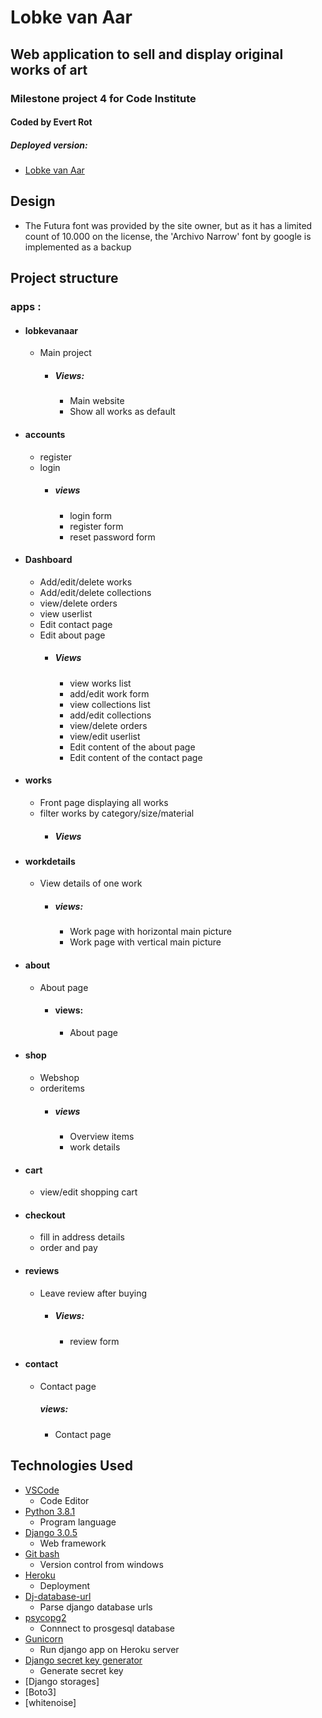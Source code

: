 # Lobke van Aar
## Web application to sell and display original works of art
### Milestone project 4 for Code Institute
#### Coded by Evert Rot

##### Deployed version:
- [Lobke van Aar](https://lobkevanaar.herokuapp.com/)

## Design
- The Futura font was provided by the site owner, but as it has a limited count of 10.000 on the license, the 'Archivo Narrow' font by google is implemented as a backup 


## Project structure
### apps :
- #### lobkevanaar
  - Main project
    - ##### Views:
      - Main website
      - Show all works as default
- #### accounts
  - register
  - login
    - ##### views
      - login form
      - register form
      - reset password form
- #### Dashboard
  - Add/edit/delete works
  - Add/edit/delete collections
  - view/delete orders
  - view userlist
  - Edit contact page
  - Edit about page
    - ##### Views
      - view works list
      - add/edit work form
      - view collections list
      - add/edit collections
      - view/delete orders
      - view/edit userlist
      - Edit content of the about page
      - Edit content of the contact page
- #### works
  - Front page displaying all works
  - filter works by category/size/material
    - ##### Views
- #### workdetails
  - View details of one work
    - ##### views:
      - Work page with horizontal main picture
      - Work page with vertical main picture
- #### about
  - About page
    - #### views:
      - About page
- #### shop
  - Webshop
  - orderitems
    - ##### views
      - Overview items
      - work details       
- #### cart
  - view/edit shopping cart
- #### checkout
  - fill in address details
  - order and pay
- #### reviews
  - Leave review after buying
    - ##### Views:
      - review form
- #### contact
  - Contact page
    ##### views:
      - Contact page
  
## Technologies Used
- [VSCode](https://code.visualstudio.com)
  - Code Editor
- [Python 3.8.1](https://www.python.org)
  - Program language
- [Django 3.0.5](https://www.djangoproject.com)
  - Web framework
- [Git bash](https://gitforwindows.org)
  - Version control from windows
- [Heroku](https://www.heroku.com)
  - Deployment
- [Dj-database-url](https://pypi.org/project/dj-database-url)
  - Parse django database urls
- [psycopg2](https://pypi.org/project/psycopg2)
  - Connnect to prosgesql database
- [Gunicorn](https://gunicorn.org)
  - Run django app on Heroku server 
- [Django secret key generator](https://miniwebtool.com/django-secret-key-generator/)
  - Generate secret key 
- [Django storages]
- [Boto3]
- [whitenoise]

